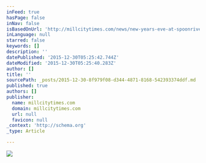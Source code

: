 ```yaml
---
inFeed: true
hasPage: false
inNav: false
isBasedOnUrl: 'http://millcitytimes.com/news/new-years-eve-at-spoonriver.html'
inLanguage: null
starred: false
keywords: []
description: ''
datePublished: '2015-12-30T05:25:42.744Z'
dateModified: '2015-12-30T05:25:40.283Z'
author: []
title: ''
sourcePath: _posts/2015-12-30-8f979f08-d344-4871-8168-542393374ddf.md
published: true
authors: []
publisher:
  name: millcitytimes.com
  domain: millcitytimes.com
  url: null
  favicon: null
_context: 'http://schema.org'
_type: Article

---
```

![](http://millcitytimes.com/storage/NYE%20Specials%202015-0001%202.JPG?__SQUARESPACE_CACHEVERSION=1451308110107)